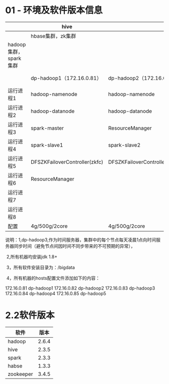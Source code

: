 # 01 - 环境及软件版本信息

|                       | hive                          |                               |                           |                           |                           |
| --------------------- | ----------------------------- | ----------------------------- | ------------------------- | ------------------------- | ------------------------- |
|                       | hbase集群，zk集群             |                               |                           |                           |                           |
| hadoop集群，spark集群 |                               |                               |                           |                           |                           |
|                       | dp-hadoop1（172.16.0.81）     | dp-hadoop2（172.16.0.82）     | dp-hadoop3（172.16.0.83） | dp-hadoop4（172.16.0.84） | dp-hadoop5（172.16.0.85） |
| 运行进程1             | hadoop-namenode               | hadoop-namenode               | hive                      |                           |                           |
| 运行进程2             | hadoop-datanode               | hadoop-datanode               | hadoop-datanode           | hadoop-datanode           | hadoop-datanode           |
| 运行进程3             | spark-master                  | ResourceManager               | mysql                     |                           |                           |
| 运行进程4             | spark-slave1                  | spark-slave2                  | spark-slave3              | spark-slave4              | spark-slave5              |
| 运行进程5             | DFSZKFailoverController(zkfc) | DFSZKFailoverController(zkfc) | HRegionServer             | HRegionServer             | Hmaster                   |
| 运行进程6             | ResourceManager               |                               | ntp-server(时间服务器)    |                           |                           |
| 运行进程7             |                               |                               | zk1                       | zk2                       | zk3                       |
| 运行进程8             |                               |                               | JournalNode               | JournalNode               | JournalNode               |
| 配置                  | 4g/500g/2core                 | 4g/500g/2core                 | 4g/500g/2core             | 4g/500g/2core             | 4g/500g/2core             |

说明：1,dp-hadoop3,作为时间服务器，集群中的每个节点每天凌晨1点向时间服务器同步时间（避免节点间因时间不同步带来的不可预期的异常），

​           2,所有机器均安装jdk 1.8+

​           3，所有软件安装目录为：/bigdata

​          4，所有机器的hosts配置文件添加如下的内容：

172.16.0.81 dp-hadoop1
172.16.0.82 dp-hadoop2
172.16.0.83 dp-hadoop3
172.16.0.84 dp-hadoop4
172.16.0.85 dp-hadoop5

# 2.2软件版本

| 软件      | 版本  |
| --------- | ----- |
| hadoop    | 2.6.4 |
| hive      | 2.3.5 |
| spark     | 2.3.3 |
| habse     | 1.3.3 |
| zookeeper | 3.4.5 |